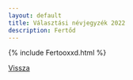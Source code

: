 ```yaml
---
layout: default
title: Választási névjegyzék 2022
description: Fertőd
---
```


{% include Fertooxxd.html %}

[Vissza](./)